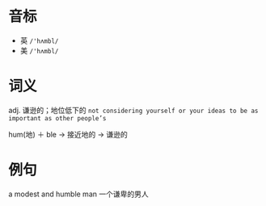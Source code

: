 # 音标

- 英 `/'hʌmbl/`
- 美 `/'hʌmbl/`

# 词义

adj. 谦逊的；地位低下的
`not considering yourself or your ideas to be as important as other people’s`



hum(地) ＋ ble → 接近地的 → 谦逊的

# 例句

a modest and humble man
一个谦卑的男人


